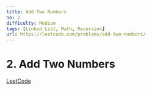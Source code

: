 ```yaml
---
title: Add Two Numbers
no: 2
difficulty: Medium
tags: [Linked List, Math, Recursion]
url: https://leetcode.com/problems/add-two-numbers/
---
```


# 2. Add Two Numbers

[LeetCode](https://leetcode.com/problems/add-two-numbers/)

